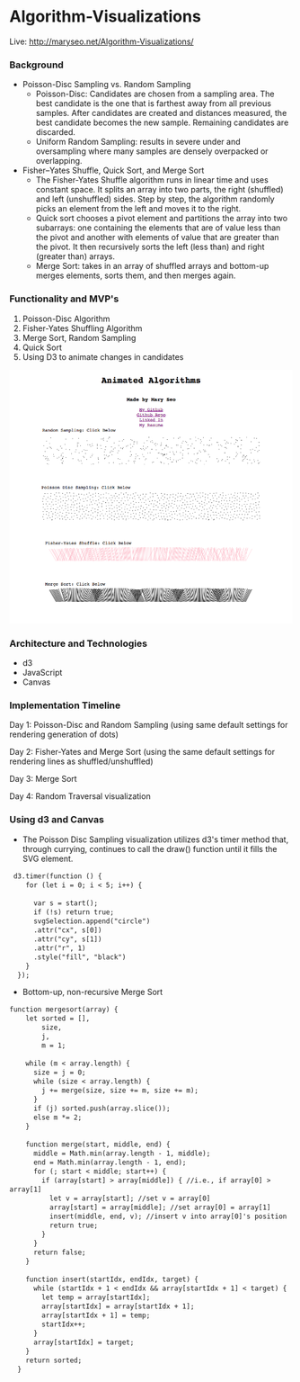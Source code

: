 # Algorithm-Visualizations
Live: http://maryseo.net/Algorithm-Visualizations/
### Background
- Poisson-Disc Sampling vs. Random Sampling
  - Poisson-Disc: Candidates are chosen from a sampling area. The best candidate is the one that is farthest away from all previous samples. After candidates are created and distances measured, the best candidate becomes the new sample. Remaining candidates are discarded.
  - Uniform Random Sampling: results in severe under and oversampling where many samples are densely overpacked or overlapping.
- Fisher–Yates Shuffle, Quick Sort, and Merge Sort
  - The Fisher-Yates Shuffle algorithm runs in linear time and uses constant space. It splits an array into two parts, the right (shuffled) and left (unshuffled) sides. Step by step, the algorithm randomly picks an element from the left and moves it to the right.
  - Quick sort chooses a pivot element and partitions the array into two subarrays: one containing the elements that are of value less than the pivot and another with elements of value that are greater than the pivot. It then recursively sorts the left (less than) and right (greater than) arrays.
  - Merge Sort: takes in an array of shuffled arrays and bottom-up merges elements, sorts them, and then merges again.


### Functionality and MVP's
1. Poisson-Disc Algorithm
2. Fisher-Yates Shuffling Algorithm
3. Merge Sort, Random Sampling
4. Quick Sort
4. Using D3 to animate changes in candidates

![](./aA.png)


### Architecture and Technologies
- d3
- JavaScript
- Canvas

### Implementation Timeline
Day 1: Poisson-Disc and Random Sampling (using same default settings for rendering generation of dots)

Day 2: Fisher-Yates and Merge Sort (using the same default settings for rendering lines as shuffled/unshuffled)

Day 3: Merge Sort

Day 4: Random Traversal visualization

### Using d3 and Canvas
- The Poisson Disc Sampling visualization utilizes d3's timer method that, through currying, continues to call the draw() function until it fills the SVG element.
```
 d3.timer(function () {
    for (let i = 0; i < 5; i++) {

      var s = start();
      if (!s) return true;
      svgSelection.append("circle")
      .attr("cx", s[0])
      .attr("cy", s[1])
      .attr("r", 1)
      .style("fill", "black")
    }
  });
  ```

- Bottom-up, non-recursive Merge Sort
```
function mergesort(array) {
    let sorted = [],
        size,
        j,
        m = 1;

    while (m < array.length) {
      size = j = 0;
      while (size < array.length) {
        j += merge(size, size += m, size += m);
      }
      if (j) sorted.push(array.slice());
      else m *= 2;
    }

    function merge(start, middle, end) {
      middle = Math.min(array.length - 1, middle);
      end = Math.min(array.length - 1, end);
      for (; start < middle; start++) {
        if (array[start] > array[middle]) { //i.e., if array[0] > array[1]
          let v = array[start]; //set v = array[0]
          array[start] = array[middle]; //set array[0] = array[1]
          insert(middle, end, v); //insert v into array[0]'s position
          return true;
        }
      }
      return false;
    }

    function insert(startIdx, endIdx, target) {
      while (startIdx + 1 < endIdx && array[startIdx + 1] < target) {
        let temp = array[startIdx];
        array[startIdx] = array[startIdx + 1];
        array[startIdx + 1] = temp;
        startIdx++;
      }
      array[startIdx] = target;
    }
    return sorted;
  }
```
